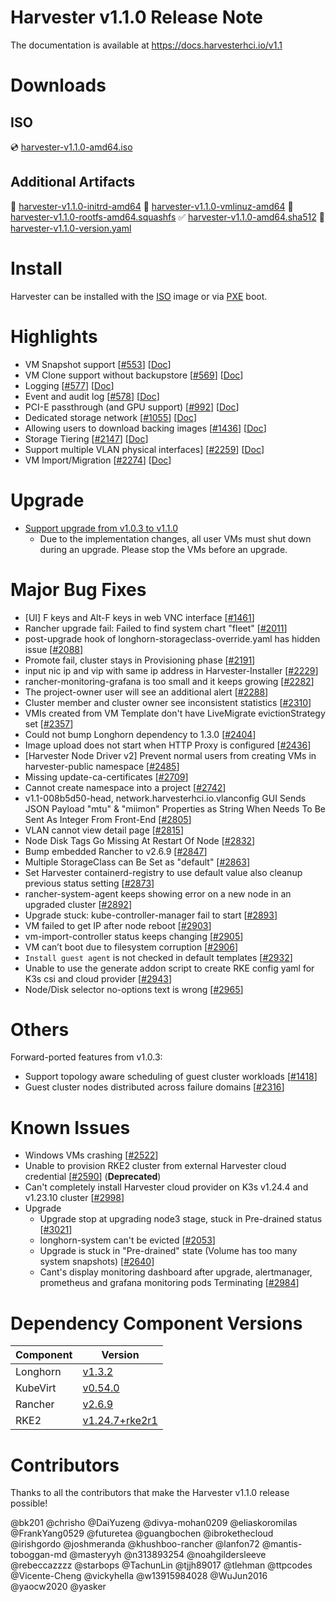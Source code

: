 # Harvester v1.1.0 Release Note

The documentation is available at https://docs.harvesterhci.io/v1.1

# Downloads

## ISO
:cd: [harvester-v1.1.0-amd64.iso](https://releases.rancher.com/harvester/v1.1.0/harvester-v1.1.0-amd64.iso)

## Additional Artifacts
:file_folder: [harvester-v1.1.0-initrd-amd64](https://releases.rancher.com/harvester/v1.1.0/harvester-v1.1.0-initrd-amd64)
:file_folder: [harvester-v1.1.0-vmlinuz-amd64](https://releases.rancher.com/harvester/v1.1.0/harvester-v1.1.0-vmlinuz-amd64)
:file_folder: [harvester-v1.1.0-rootfs-amd64.squashfs](https://releases.rancher.com/harvester/v1.1.0/harvester-v1.1.0-rootfs-amd64.squashfs)
:white_check_mark: [harvester-v1.1.0-amd64.sha512](https://releases.rancher.com/harvester/v1.1.0/harvester-v1.1.0-amd64.sha512)
:memo:  [harvester-v1.1.0-version.yaml](https://releases.rancher.com/harvester/v1.1.0/version.yaml)

# Install
Harvester can be installed with the [ISO](https://docs.harvesterhci.io/v1.1/install/iso-install/) image or via [PXE](https://docs.harvesterhci.io/v1.1/install/pxe-boot-install/) boot.

# Highlights
* VM Snapshot support [[#553](https://github.com/harvester/harvester/issues/553)] [[Doc](https://docs.harvesterhci.io/v1.1/vm/backup-restore#vm-snapshot--restore)]
* VM Clone support without backupstore [[#569](https://github.com/harvester/harvester/issues/569)] [[Doc](https://docs.harvesterhci.io/v1.1/vm/clone-vm)]
* Logging [[#577](https://github.com/harvester/harvester/issues/577)] [[Doc](https://docs.harvesterhci.io/v1.1/logging/)]
* Event and audit log [[#578](https://github.com/harvester/harvester/issues/578)] [[Doc](https://docs.harvesterhci.io/v1.1/logging/#audit)]
* PCI-E passthrough (and GPU support) [[#992](https://github.com/harvester/harvester/issues/992)] [[Doc](https://docs.harvesterhci.io/v1.1/advanced/pcidevices)]
* Dedicated storage network [[#1055](https://github.com/harvester/harvester/issues/1055)] [[Doc](https://docs.harvesterhci.io/v1.1/advanced/storagenetwork/)]
* Allowing users to download backing images [[#1436](https://github.com/harvester/harvester/issues/1436)] [[Doc](https://docs.harvesterhci.io/v1.1/advanced/storagenetwork/)]
* Storage Tiering [[#2147](https://github.com/harvester/harvester/issues/2147)] [[Doc](https://docs.harvesterhci.io/v1.1/advanced/storageclass)]
* Support multiple VLAN physical interfaces] [[#2259](https://github.com/harvester/harvester/issues/2259)] [[Doc](https://docs.harvesterhci.io/v1.1/networking/clusternetwork)]
* VM Import/Migration [[#2274](https://github.com/harvester/harvester/issues/2274)] [[Doc](https://docs.harvesterhci.io/v1.1/advanced/vmimport)]


# Upgrade
* [Support upgrade from v1.0.3 to v1.1.0](https://docs.harvesterhci.io/v1.1/upgrade/automatic/)
    * Due to the implementation changes, all user VMs must shut down during an upgrade. Please stop the VMs before an upgrade.

# Major Bug Fixes
* [UI] F keys and Alt-F keys in web VNC interface [[#1461](https://github.com/harvester/harvester/issues/1461)]
* Rancher upgrade fail: Failed to find system chart "fleet" [[#2011](https://github.com/harvester/harvester/issues/2011)]
* post-upgrade hook of longhorn-storageclass-override.yaml has hidden issue [[#2088](https://github.com/harvester/harvester/issues/2088)]
* Promote fail, cluster stays in Provisioning phase [[#2191](https://github.com/harvester/harvester/issues/2191)]
* input nic ip and vip with same ip address in Harvester-Installer [[#2229](https://github.com/harvester/harvester/issues/2229)]
* rancher-monitoring-grafana is too small and it keeps growing [[#2282](https://github.com/harvester/harvester/issues/2282)]
* The project-owner user will see an additional alert [[#2288](https://github.com/harvester/harvester/issues/2288)]
* Cluster member and cluster owner see inconsistent statistics [[#2310](https://github.com/harvester/harvester/issues/2310)]
* VMIs created from VM Template don't have LiveMigrate evictionStrategy set [[#2357](https://github.com/harvester/harvester/issues/2357)]
* Could not bump Longhorn dependency to 1.3.0 [[#2404](https://github.com/harvester/harvester/issues/2404)]
* Image upload does not start when HTTP Proxy is configured [[#2436](https://github.com/harvester/harvester/issues/2436)]
* [Harvester Node Driver v2] Prevent normal users from creating VMs in harvester-public namespace [[#2485](https://github.com/harvester/harvester/issues/2485)]
* Missing update-ca-certificates [[#2709](https://github.com/harvester/harvester/issues/2709)]
* Cannot create namespace into a project [[#2742](https://github.com/harvester/harvester/issues/2742)]
* v1.1-008b5d50-head, network.harvesterhci.io.vlanconfig GUI Sends JSON Payload "mtu" & "miimon" Properties as String When Needs To Be Sent As Integer From Front-End [[#2805](https://github.com/harvester/harvester/issues/2805)]
* VLAN cannot view detail page [[#2815](https://github.com/harvester/harvester/issues/2815)]
* Node Disk Tags Go Missing At Restart Of Node [[#2832](https://github.com/harvester/harvester/issues/2832)]
* Bump embedded Rancher to v2.6.9 [[#2847](https://github.com/harvester/harvester/issues/2847)]
* Multiple StorageClass can Be Set as "default" [[#2863](https://github.com/harvester/harvester/issues/2863)]
* Set Harvester containerd-registry to use default value also cleanup previous status setting [[#2873](https://github.com/harvester/harvester/issues/2873)]
* rancher-system-agent keeps showing error on a new node in an upgraded cluster [[#2892](https://github.com/harvester/harvester/issues/2892)]
* Upgrade stuck: kube-controller-manager fail to start [[#2893](https://github.com/harvester/harvester/issues/2893)]
* VM failed to get IP after node reboot [[#2903](https://github.com/harvester/harvester/issues/2903)]
* vm-import-controller status keeps changing [[#2905](https://github.com/harvester/harvester/issues/2905)]
* VM can’t boot due to filesystem corruption [[#2906](https://github.com/harvester/harvester/issues/2906)]
* `Install guest agent` is not checked in default templates [[#2932](https://github.com/harvester/harvester/issues/2932)]
* Unable to use the generate addon script to create RKE config yaml for K3s csi and cloud provider [[#2943](https://github.com/harvester/harvester/issues/2943)]
* Node/Disk selector no-options text is wrong [[#2965](https://github.com/harvester/harvester/issues/2965)]

# Others

Forward-ported features from v1.0.3:
* Support topology aware scheduling of guest cluster workloads [[#1418](https://github.com/harvester/harvester/issues/1418)]
* Guest cluster nodes distributed across failure domains [[#2316](https://github.com/harvester/harvester/issues/2316)]

# Known Issues
* Windows VMs crashing [[#2522](https://github.com/harvester/harvester/issues/2522)]
* Unable to provision RKE2 cluster from external Harvester cloud credential [[#2590](https://github.com/harvester/harvester/issues/2590)] (**Deprecated**)
* Can't completely install Harvester cloud provider on K3s v1.24.4 and v1.23.10 cluster [[#2998](https://github.com/harvester/harvester/issues/2998)]
* Upgrade
  * Upgrade stop at upgrading node3 stage, stuck in Pre-drained status [[#3021](https://github.com/harvester/harvester/issues/3021)]
  * longhorn-system can't be evicted [[#2053](https://github.com/harvester/harvester/issues/2053)]
  * Upgrade is stuck in "Pre-drained" state (Volume has too many system snapshots) [[#2640](https://github.com/harvester/harvester/issues/2640)]
  * Cant's display monitoring dashboard after upgrade, alertmanager, prometheus and grafana monitoring pods Terminating [[#2984](https://github.com/harvester/harvester/issues/2984)]

# Dependency Component Versions
| Component | Version |
| ------ | ---------|
| Longhorn | [v1.3.2](https://github.com/longhorn/longhorn/releases/tag/v1.3.2) |
| KubeVirt | [v0.54.0](https://github.com/kubevirt/kubevirt/releases/tag/v0.54.0) |
| Rancher | [v2.6.9](https://github.com/rancher/rancher/releases/tag/v2.6.9) |
| RKE2 | [v1.24.7+rke2r1](https://github.com/rancher/rke2/releases/tag/v1.24.7%2Brke2r1) |

# Contributors
Thanks to all the contributors that make the Harvester v1.1.0 release possible!

@bk201
@chrisho
@DaiYuzeng
@divya-mohan0209
@eliaskoromilas
@FrankYang0529
@futuretea
@guangbochen
@ibrokethecloud
@irishgordo
@joshmeranda
@khushboo-rancher
@lanfon72
@mantis-toboggan-md
@masteryyh
@n313893254
@noahgildersleeve
@rebeccazzzz
@starbops
@TachunLin
@tjjh89017
@tlehman
@ttpcodes
@Vicente-Cheng
@vickyhella
@w13915984028
@WuJun2016
@yaocw2020
@yasker
